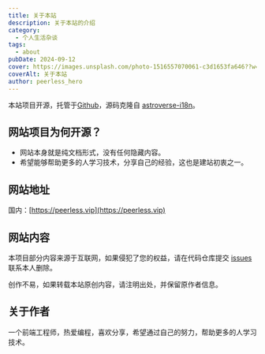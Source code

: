 ```yaml
---
title: 关于本站
description: 关于本站的介绍
category:
  - 个人生活杂谈
tags:
  - about
pubDate: 2024-09-12
cover: https://images.unsplash.com/photo-1516557070061-c3d1653fa646??w=1960&h=1102&auto=format&fit=crop&q=60&ixlib=rb-4.0.3&ixid=M3wxMjA3fDB8MHxzZWFyY2h8Mnx8YmxhY2t8ZW58MHwwfDB8fHwy
coverAlt: 关于本站
author: peerless_hero
---
```


本站项目开源，托管于[Github](https://github.com/peerless-hero/peerless-lessons-learned)，源码克隆自 [astroverse-i18n](https://github.com/isooosi/astroverse-i18n)。

## 网站项目为何开源？

- 网站本身就是纯文档形式，没有任何隐藏内容。
- 希望能够帮助更多的人学习技术，分享自己的经验，这也是建站初衷之一。

## 网站地址

国内：[https://peerless.vip](https://peerless.vip)

## 网站内容

本项目部分内容来源于互联网，如果侵犯了您的权益，请在代码仓库提交 [issues](https://github.com/peerless-hero/peerless-lessons-learned/issues) 联系本人删除。

创作不易，如果转载本站原创内容，请注明出处，并保留原作者信息。

## 关于作者

一个前端工程师，热爱编程，喜欢分享，希望通过自己的努力，帮助更多的人学习技术。
